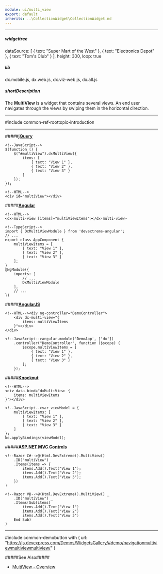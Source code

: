 ```yaml
---
module: ui/multi_view
export: default
inherits: ..\CollectionWidget\CollectionWidget.md
---
```

---
##### widgettree
dataSource: [
    { text: "Super Mart of the West" },
    { text: "Electronics Depot" },
    { text: "Tom's Club" }
],
height: 300,
loop: true

##### lib
dx.mobile.js, dx.web.js, dx.viz-web.js, dx.all.js

##### shortDescription
The **MultiView** is a widget that contains several views. An end user navigates through the views by swiping them in the horizontal direction.

---
#include common-ref-roottopic-introduction

---
#####[**jQuery**](/concepts/00%20Getting%20Started/10%20Widget%20Basics%20-%20jQuery/01%20Create%20and%20Configure%20a%20Widget.md '/Documentation/Guide/Getting_Started/Widget_Basics_-_jQuery/Create_and_Configure_a_Widget/')  

    <!--JavaScript-->
    $(function () {
        $("#multiView").dxMultiView({
            items: [
                { text: "View 1" },
                { text: "View 2" },
                { text: "View 3" }
            ]
        });
    });

    <!--HTML-->
    <div id="multiView"></div>

#####[**Angular**](/concepts/00%20Getting%20Started/15%20Widget%20Basics%20-%20Angular/01%20Create%20and%20Configure%20a%20Widget.md '/Documentation/Guide/Getting_Started/Widget_Basics_-_Angular/Create_and_Configure_a_Widget/')  

    <!--HTML-->
    <dx-multi-view [items]="multiViewItems"></dx-multi-view>

    <!--TypeScript-->
    import { DxMultiViewModule } from 'devextreme-angular';
    // ...
    export class AppComponent {
        multiViewItems = [
            { text: "View 1" },
            { text: "View 2" },
            { text: "View 3" }
        ];
    }
    @NgModule({
        imports: [
            // ...
            DxMultiViewModule
        ],
        // ...
    })

#####[**AngularJS**](/concepts/00%20Getting%20Started/20%20Widget%20Basics%20-%20AngularJS/01%20Create%20and%20Configure%20a%20Widget.md '/Documentation/Guide/Getting_Started/Widget_Basics_-_AngularJS/Create_and_Configure_a_Widget/')  

    <!--HTML--><div ng-controller="DemoController">
        <div dx-multi-view="{
            items: multiViewItems
        }"></div>
    </div>

    <!--JavaScript-->angular.module('DemoApp', ['dx'])
        .controller("DemoController", function ($scope) {
            $scope.multiViewItems = [
                { text: "View 1" },
                { text: "View 2" },
                { text: "View 3" }
            ];
        });

#####[**Knockout**](/concepts/00%20Getting%20Started/25%20Widget%20Basics%20-%20Knockout/01%20Create%20and%20Configure%20a%20Widget.md '/Documentation/Guide/Getting_Started/Widget_Basics_-_Knockout/Create_and_Configure_a_Widget/')  

    <!--HTML-->
    <div data-bind="dxMultiView: {
        items: multiViewItems
    }"></div>

    <!--JavaScript-->var viewModel = {
        multiViewItems: [
            { text: "View 1" },
            { text: "View 2" },
            { text: "View 3" }
        ]
    };
    ko.applyBindings(viewModel);

#####[**ASP.NET MVC Controls**](/Documentation/Guide/ASP.NET_MVC_Controls/Fundamentals/#Creating_a_Widget)
    
    <!--Razor C#-->@(Html.DevExtreme().MultiView()
        .ID("multiView")
        .Items(items => {
            items.Add().Text("View 1");
            items.Add().Text("View 2");
            items.Add().Text("View 3");
        })
    )

    <!--Razor VB-->@(Html.DevExtreme().MultiView() _
        .ID("multiView") _
        .Items(Sub(items)
            items.Add().Text("View 1")
            items.Add().Text("View 2")
            items.Add().Text("View 3")
        End Sub)
    )

---

 

#include common-demobutton with {
    url: "https://js.devexpress.com/Demos/WidgetsGallery/#demo/navigationmultiviewmultiviewmultiview/"
}

#####See Also#####
- [MultiView - Overview](/concepts/05%20Widgets/MultiView/00%20Overview.md '/Documentation/Guide/Widgets/MultiView/Overview/')